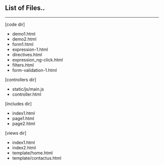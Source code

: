 ## List of Files..


---
[code dir]
- demo1.html
- demo2.html
- form1.html
- expression-1.html
- directives.html
- expression_ng-click.html
- filters.html
- form-validation-1.html


[controllers dir]
- static/js/main.js
- controller.html


[includes dir]
- index1.html
- page1.html
- page2.html


[views dir]
- index1.html
- index2.html
- template/home.html
- template/contactus.html